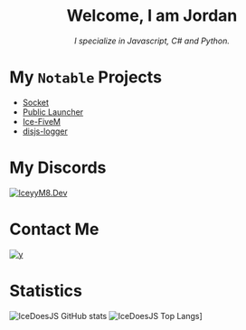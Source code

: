 
<h1 align="center">Welcome, I am Jordan</h1>
<p align="center"><i>I specialize in Javascript, C# and Python.</i></p>


# My `Notable` Projects
- [Socket](https://github.com/iceyym8/socket)
- [Public Launcher](https://github.com/iceyym8/Public-Launcher/)
- [Ice-FiveM](https://github.com/iceyym8/Ice-Fivem-js)
- [disjs-logger](https://www.npmjs.com/package/disjs-logger)

# My Discords
[![IceyyM8.Dev](https://discord.com/widget?id=867806168897945630&theme=dark)](https://discord.gg/YJKc58GfGP)

# Contact Me
[![y](https://img.shields.io/badge/-Discord-7289DA?style=for-the-badge&logo=Discord&logoColor=white)](https://discord.com/users/389558396195438593)

# Statistics 
![IceDoesJS GitHub stats](https://github-readme-stats.vercel.app/api?username=icedoesjs&show_icons=true&theme=transparent)
![IceDoesJS Top Langs](https://github-readme-stats.vercel.app/api/top-langs/?username=icedoesjs&layout=compact&theme=transparent)]


